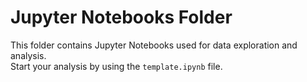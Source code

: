 # Jupyter Notebooks Folder

This folder contains Jupyter Notebooks used for data exploration and analysis.  
Start your analysis by using the `template.ipynb` file.
